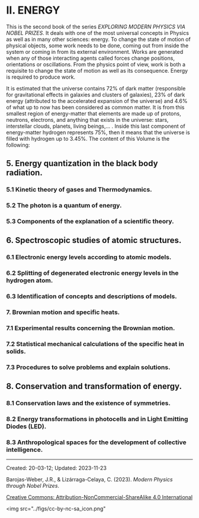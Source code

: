 # II.  ENERGY

This is the second book of the series _EXPLORING MODERN PHYSICS VIA NOBEL PRIZES_. It deals with one of the most universal concepts in Physics as well as in many other sciences: energy. To change the state of motion of physical objects, some work needs to be done, coming out from inside the system or coming in from its external environment. Works are generated when any of those interacting agents called forces change positions, orientations or oscillations. From the physics point of view, work is both a requisite to change the state of motion as well as its consequence. Energy is required to produce work.

It is estimated that the universe contains 72% of dark matter (responsible for gravitational effects in galaxies and clusters of galaxies), 23% of dark energy (attributed to the accelerated expansion of the universe) and 4.6% of what up to now has been considered as common matter. It is from this smallest region of energy-matter that elements are made up of protons, neutrons, electrons, and anything that exists in the universe: stars, interstellar clouds, planets, living beings,... . Inside this last component of energy-matter hydrogen represents 75%, then it means that the universe is filled with hydrogen up to 3.45%. The content of this Volume is the following:


## 5.  Energy quantization in the black body radiation.  

### 5.1	 Kinetic theory of gases and Thermodynamics.
### 5.2	The photon is a quantum of energy.
### 5.3	 Components of the explanation of a scientific theory.

## 6.	Spectroscopic studies of atomic structures.
### 6.1	 Electronic energy levels according to atomic models.
### 6.2	 Splitting of degenerated electronic energy levels in the hydrogen atom.
### 6.3	 Identification of concepts and descriptions of models.

### 7.	 Brownian motion and specific heats.
### 7.1	 Experimental results concerning the Brownian motion.
### 7.2	 Statistical mechanical calculations of the specific heat in solids.
### 7.3	 Procedures to solve problems and explain solutions.

## 8.	  Conservation and transformation of energy.

### 8.1	 Conservation laws and the existence of symmetries.  
### 8.2	Energy transformations in photocells and in Light Emitting Diodes (LED).
### 8.3	Anthropological spaces for the development of collective intelligence.

***

Created: 20-03-12; Updated: 2023-11-23

Barojas-Weber, J.R., & Lizárraga-Celaya, C. (2023). _Modern Physics through Nobel Prizes_.

[Creative Commons:  Attribution-NonCommercial-ShareAlike 4.0 International](https://creativecommons.org/licenses/by-nc-sa/4.0/legalcode)

<img src="../figs/cc-by-nc-sa_icon.png"